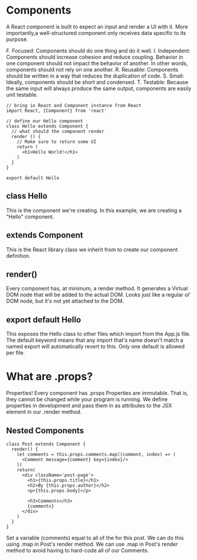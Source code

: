 # Components

A React component is built to expect an input and render a UI with it. More importantly,a well-structured component only receives data specific to its purpose.

F. Focused: Components should do one thing and do it well.
I. Independent: Components should increase cohesion and reduce coupling. Behavior in one component should not impact the behavior of another. In other words, components should not rely on one another.
R. Reusable: Components should be written in a way that reduces the duplication of code.
S. Small: Ideally, components should be short and condensed.
T. Testable: Because the same input will always produce the same output, components are easily unit testable.

```
// bring in React and Component instance from React
import React, {Component} from 'react'

// define our Hello component
class Hello extends Component {
  // what should the component render
  render () {
    // Make sure to return some UI
    return (
      <h1>Hello World!</h1>
    )
  }
}

export default Hello
```

## class Hello

This is the component we're creating. In this example, we are creating a "Hello" component.

## extends Component

This is the React library class we inherit from to create our component definition.

## render()

Every component has, at minimum, a render method. It generates a Virtual DOM node that will be added to the actual DOM.
Looks just like a regular ol' DOM node, but it's not yet attached to the DOM.

## export default Hello

This exposes the Hello class to other files which import from the App.js file. The default keyword means that any import that's name doesn't match a named export will automatically revert to this. Only one default is allowed per file.

# What are .props?

Properties! Every component has .props
Properties are immutable. That is, they cannot be changed while your program is running.
We define properties in development and pass them in as attributes to the JSX element in our .render method.

## Nested Components

```
class Post extends Component {
  render() {
    let comments = this.props.comments.map((comment, index) => (
      <Comment message={comment} key={index}/>
    ))
    return(
      <div className='post-page'>
        <h1>{this.props.title}</h1>
        <h2>By {this.props.author}</h2>
        <p>{this.props.body}</p>

        <h3>Comments</h3>
        {comments}
      </div>
    )
  }
}
```

Set a variable (comments) equal to all of the <Comments /> for this post. We can do this using .map in Post's render method.
We can use .map in Post's render method to avoid having to hard-code all of our Comments.

